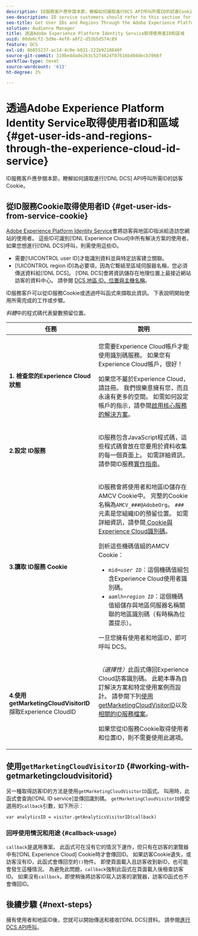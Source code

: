 ```yaml
---
description: ID服務客戶應參閱本節，瞭解如何讀取進行DCS API呼叫所需ID的訪客Cookie。
seo-description: ID service customers should refer to this section for information on how to read the visitor cookie for the IDs required to make DCS API calls.
seo-title: Get User IDs and Regions Through the Adobe Experience Platform Identity Service
solution: Audience Manager
title: 透過Adobe Experience Platform Identity Service取得使用者ID和區域
uuid: 80de6cf2-5d9e-4ef8-a0f2-d53b5d574c89
feature: DCS
exl-id: 0b855237-ac14-4c0e-b831-221b9218840f
source-git-commit: 319be4dade263c5274624f07616b404decb7066f
workflow-type: tm+mt
source-wordcount: '613'
ht-degree: 2%

---
```


# 透過Adobe Experience Platform Identity Service取得使用者ID和區域 {#get-user-ids-and-regions-through-the-experience-cloud-id-service}

ID服務客戶應參閱本節，瞭解如何讀取進行[!DNL DCS] API呼叫所需ID的訪客Cookie。

## 從ID服務Cookie取得使用者ID {#get-user-ids-from-service-cookie}

[Adobe Experience Platform Identity Service](https://experienceleague.adobe.com/docs/id-service/using/home.html)會將訪客與地區ID指派給造訪您網站的使用者。 這些ID可識別[!DNL Experience Cloud]中所有解決方案的使用者，如果您想進行[!DNL DCS]呼叫，則需使用這些ID。

* 需要[!UICONTROL user ID]才能識別資料並與特定訪客建立關聯。
* [!UICONTROL region ID]為必要項，因為它繫結至區域伺服器名稱，您必須傳送資料給[!DNL DCS]。 [!DNL DCS]會將資訊儲存在地理位置上最接近網站訪客的資料中心。 請參閱 [DCS 地區 ID、位置與主機名稱](../../../api/dcs-intro/dcs-api-reference/dcs-regions.md)。

ID服務客戶可以從ID服務Cookie或透過呼叫函式來擷取此資訊。 下表說明開始使用所需完成的工作或步驟。

*斜體*&#x200B;中的程式碼代表變數預留位置。

<table id="table_660EBE1C24DD4FBE9DCE5191836C9135"> 
 <thead> 
  <tr> 
   <th colname="col1" class="entry"> 任務 </th> 
   <th colname="col2" class="entry"> 說明 </th> 
  </tr> 
 </thead>
 <tbody> 
  <tr> 
   <td colname="col1"> <p> <b>1. 檢查您的<span class="keyword">Experience Cloud</span>狀態</b> </p> </td> 
   <td colname="col2"> <p>您需要<span class="keyword">Experience Cloud</span>帳戶才能使用識別碼服務。 如果您有<span class="keyword">Experience Cloud</span>帳戶，很好！ </p> <p> 如果您不屬於<span class="keyword">Experience Cloud</span>，請註冊。 我們很樂意擁有您，而且永遠有更多的空間。 如需如何設定帳戶的指示，請參閱<a href="https://experienceleague.adobe.com/docs/core-services/interface/about-core-services/core-services.html" format="https" scope="external">啟用核心服務的解決方案</a>。 </p> </td> 
  </tr> 
  <tr> 
   <td colname="col1"> <p> <b>2.設定<span class="keyword"> ID服務</span></b> </p> </td> 
   <td colname="col2"> <p><span class="keyword"> ID服務</span>包含JavaScript程式碼，這些程式碼會放在您要用於資料收集的每一個頁面上。 如需詳細資訊，請參閱ID服務<a href="https://experienceleague.adobe.com/docs/id-service/using/implementation/implementation-guides.html" format="https" scope="external">實作指南</a>。 </p> </td> 
  </tr> 
  <tr> 
   <td colname="col1"> <p> <b>3.讀取<span class="keyword"> ID服務</span> Cookie</b> </p> </td> 
   <td colname="col2"> <p><span class="keyword"> ID服務</span>會將使用者和地區ID儲存在AMCV Cookie中。 完整的Cookie名稱為<code>AMCV_<i>###</i>@AdobeOrg</code>。 <code><i>###</i></code>元素是您組織ID的預留位置。 如需詳細資訊，請參閱<a href="https://experienceleague.adobe.com/docs/id-service/using/intro/cookies.html" format="https" scope="external"> Cookie與Experience Cloud識別碼</a>。 </p> <p>剖析這些機碼值組的AMCV Cookie： </p> <p> 
     <ul id="ul_502ECFCDDD084D448B5EDC4E5C0909C1"> 
      <li id="li_662FFA36AC854E699D50A183B161D654"> <code>mid=<i>user ID</i></code>：這個機碼值組包含<span class="keyword">Experience Cloud</span>使用者識別碼。 </li> 
      <li id="li_65422233187B4217B50DC52DBD58F404"> <code>aamlh=<i>region ID</i></code>：這個機碼值組儲存與地區伺服器名稱關聯的地區識別碼（有時稱為<span class="term">位置提示</span>）。 </li> 
     </ul> </p> <p>一旦您擁有使用者和地區ID，即可呼叫<span class="wintitle"> DCS</span>。 </p> </td> 
  </tr> 
  <tr> 
   <td colname="col1"> <p> <b>4.使用getMarketingCloudVisitorID</b>擷取<span class="keyword">Experience CloudID</span> </p> </td> 
   <td colname="col2"> <p><i>（選擇性）</i>此函式傳回<span class="keyword">Experience Cloud</span>訪客識別碼。 此範本專為自訂解決方案和特定使用案例而設計。 請參閱下列<a href="../../../api/dcs-intro/dcs-s2s/dcs-mcid-ids.md#working-with-getmarketingcloudvisitorid">使用getMarketingCloudVisitorID</a>以及<a href="https://experienceleague.adobe.com/docs/id-service/using/id-service-api/methods/getmcvid.html" format="https" scope="external">相關的ID服務檔案</a>。 </p> <p>如果您從ID服務Cookie取得使用者和位置ID，則不需要使用此選項。 </p> </td> 
  </tr> 
 </tbody> 
</table>

## 使用`getMarketingCloudVisitorID` {#working-with-getmarketingcloudvisitorid}

另一種取得訪客ID的方法是使用`getMarketingCloudVisitorID`函式。 叫用時，此函式會查詢[!DNL ID service]並傳回識別碼。 `getMarketingCloudVisitorID`接受選用的`callback`引數，如下所示：

`var analyticsID = visitor.getAnalyticsVisitorID(callback)`

### 回呼使用情況和用途 {#callback-usage}

`callback`是選用專案。 此函式可在沒有它的情況下運作，但只有在訪客的瀏覽器中有[!DNL Experience Cloud] Cookie時才會傳回ID。 如果訪客Cookie遺失，或訪客沒有ID，此函式會傳回空的`()`物件。 即使頁面載入且訪客收到新ID，也可能會發生這種情況。 為避免此問題，`callback`強制此函式在頁面載入後檢查訪客ID。 如果沒有`callback`，即使稍後將訪客ID寫入訪客的瀏覽器，訪客ID函式也不會傳回ID。

## 後續步驟 {#next-steps}

擁有使用者和地區ID後，您就可以開始傳送和接收[!DNL DCS]資料。 請參閱[進行DCS API呼叫](../../../api/dcs-intro/dcs-s2s/dcs-s2s-calls.md)。
